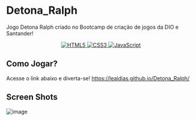 # Detona_Ralph
Jogo Detona Ralph criado no Bootcamp de criação de jogos da DIO e Santander!

<p align="center">
  <a href="#">
    <img src="https://img.shields.io/badge/HTML5-E34F26?style=for-the-badge&logo=html5&logoColor=white" alt="HTML5">
  </a>
  <a href="#">
    <img src="https://img.shields.io/badge/CSS3-1572B6?style=for-the-badge&logo=css3&logoColor=white" alt="CSS3">
  </a>
  <a href="#">
    <img src="https://img.shields.io/badge/JavaScript-F7DF1E?style=for-the-badge&logo=javascript&logoColor=black" alt="JavaScript">
  </a>
</p>

## Como Jogar?

Acesse o link abaixo e diverta-se!
https://lealdias.github.io/Detona_Ralph/

## Screen Shots

![image](https://github.com/LealDias/Detona_Ralph/assets/70763447/961bbce6-22ae-40f5-9456-26df1c5c5640)


